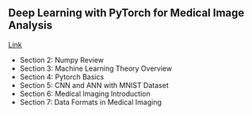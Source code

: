 <h2>Deep Learning with PyTorch for Medical Image Analysis</h2>

<a href="https://www.udemy.com/course/deep-learning-with-pytorch-for-medical-image-analysis/" target="_blank">Link</a>

<ul>
  <li>Section 2: Numpy Review</li>
  <li>Section 3: Machine Learning Theory Overview</li>  
  <li>Section 4: Pytorch Basics</li>
  <li>Section 5: CNN and ANN with MNIST Dataset</li>
  <li>Section 6: Medical Imaging Introduction</li>
  <li>Section 7: Data Formats in Medical Imaging</li>
</ul>
